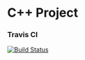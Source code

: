 # C++ Project

### Travis CI
[![Build Status](https://travis-ci.com/pierwszy367/cpp-project.svg?branch=master)](https://travis-ci.com/pierwszy367/cpp-project)